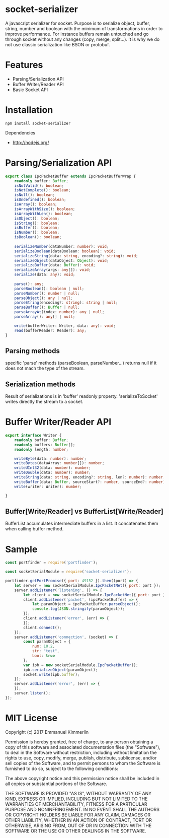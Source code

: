 # socket-serializer
A javascript serializer for socket.
Purpose is to serialize object, buffer, string, number and boolean with the minimum of transformations in order to improve performance.
For instance buffers remain untouched and go through socket without any changes (copy, merge, split...).
It is why we do not use classic serialization like BSON or protobuf.

# Features
* Parsing/Serialization API
* Buffer Writer/Reader API
* Basic Socket API

# Installation
```Batchfile
npm install socket-serializer
```

Dependencies
* http://nodejs.org/

# Parsing/Serialization API
```ts
export class IpcPacketBuffer extends IpcPacketBufferWrap {
    readonly buffer: Buffer;
    isNotValid(): boolean;
    isNotComplete(): boolean;
    isNull(): boolean;
    isUndefined(): boolean;
    isArray(): boolean;
    isArrayWithSize(): boolean;
    isArrayWithLen(): boolean;
    isObject(): boolean;
    isString(): boolean;
    isBuffer(): boolean;
    isNumber(): boolean;
    isBoolean(): boolean;
 
    serializeNumber(dataNumber: number): void;
    serializeBoolean(dataBoolean: boolean): void;
    serializeString(data: string, encoding?: string): void;
    serializeObject(dataObject: Object): void;
    serializeBuffer(data: Buffer): void;
    serializeArray(args: any[]): void;
    serialize(data: any): void;
 
    parse(): any;
    parseBoolean(): boolean | null;
    parseNumber(): number | null;
    parseObject(): any | null;
    parseString(encoding?: string): string | null;
    parseBuffer(): Buffer | null;
    parseArrayAt(index: number): any | null;
    parseArray(): any[] | null;

    write(bufferWriter: Writer, data: any): void;
    read(bufferReader: Reader): any;
}
```
## Parsing methods
specific 'parse' methods (parseBoolean, parseNumber...) returns null if it does not mach the type of the stream.

## Serialization methods
Result of serializations is in 'buffer' readonly property.
'serializeToSocket' writes directly the stream to a socket.

# Buffer Writer/Reader API
```ts
export interface Writer {
    readonly buffer: Buffer;
    readonly buffers: Buffer[];
    readonly length: number;

    writeByte(data: number): number;
    writeBytes(dataArray: number[]): number;
    writeUInt32(data: number): number;
    writeDouble(data: number): number;
    writeString(data: string, encoding?: string, len?: number): number;
    writeBuffer(data: Buffer, sourceStart?: number, sourceEnd?: number): number;
    write(writer: Writer): number;

}
```

## Buffer[Write/Reader] vs BufferList[Write/Reader]
BufferList accumulates intermediate buffers in a list. It concatenates them when calling buffer method.

# Sample
```js
const portfinder = require('portfinder');

const socketSerialModule = require('socket-serializer');

portfinder.getPortPromise({ port: 49152 }).then((port) => {
    let server = new socketSerialModule.IpcPacketNet({ port: port });
    server.addListener('listening', () => {
        let client = new socketSerialModule.IpcPacketNet({ port: port });
        client.addListener('packet', (ipcPacketBuffer) => {
            let paramObject = ipcPacketBuffer.parseObject();
            console.log(JSON.stringify(paramObject));
        });
        client.addListener('error', (err) => {
        });
        client.connect();
    });
    server.addListener('connection', (socket) => {
        const paramObject = {
            num: 10.2,
            str: "test",
            bool: true
        };
        var ipb = new socketSerialModule.IpcPacketBuffer();
        ipb.serializeObject(paramObject);
        socket.write(ipb.buffer);
    });
    server.addListener('error', (err) => {
    });
    server.listen();
});
```

# MIT License

Copyright (c) 2017 Emmanuel Kimmerlin

Permission is hereby granted, free of charge, to any person obtaining a copy of this software and associated documentation files (the "Software"), to deal in the Software without restriction, including without limitation the rights to use, copy, modify, merge, publish, distribute, sublicense, and/or sell copies of the Software, and to permit persons to whom the Software is furnished to do so, subject to the following conditions:

The above copyright notice and this permission notice shall be included in all copies or substantial portions of the Software.

THE SOFTWARE IS PROVIDED "AS IS", WITHOUT WARRANTY OF ANY KIND, EXPRESS OR IMPLIED, INCLUDING BUT NOT LIMITED TO THE WARRANTIES OF MERCHANTABILITY, FITNESS FOR A PARTICULAR PURPOSE AND NONINFRINGEMENT. IN NO EVENT SHALL THE AUTHORS OR COPYRIGHT HOLDERS BE LIABLE FOR ANY CLAIM, DAMAGES OR OTHER LIABILITY, WHETHER IN AN ACTION OF CONTRACT, TORT OR OTHERWISE, ARISING FROM, OUT OF OR IN CONNECTION WITH THE SOFTWARE OR THE USE OR OTHER DEALINGS IN THE SOFTWARE.